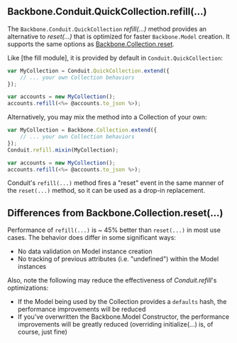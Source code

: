 ## Backbone.Conduit.QuickCollection.refill(...)
The `Backbone.Conduit.QuickCollection` _refill(...)_ method provides an alternative to _reset(...)_ that is optimized
for faster `Backbone.Model` creation.  It supports the same options as [Backbone.Collection.reset](http://backbonejs.org/#Collection-reset).

Like [the fill module], it is provided by default in `Conduit.QuickCollection`:

```javascript
var MyCollection = Conduit.QuickCollection.extend({
    // ... your own Collection behaviors
});

var accounts = new MyCollection();
accounts.refill(<%= @accounts.to_json %>);
```

Alternatively, you may mix the method into a Collection of your own:

```javascript
var MyCollection = Backbone.Collection.extend({
    // ... your own Collection behaviors
});
Conduit.refill.mixin(MyCollection);

var accounts = new MyCollection();
accounts.refill(<%= @accounts.to_json %>);
```

Conduit's `refill(...)` method fires a "reset" event in the same manner of the `reset(...)` method, so it can be used as
a drop-in replacement.

## Differences from Backbone.Collection.reset(...)

Performance of `refill(...)` is ~ 45% better than `reset(...)` in most use cases.  The behavior does differ in some
significant ways:

- No data validation on Model instance creation
- No tracking of previous attributes (i.e. "undefined") within the Model instances

Also, note the following may reduce the effectiveness of _Conduit.refill_'s optimizations:

- If the Model being used by the Collection provides a <code>defaults</code> hash, the performance improvements will be
reduced
- If you've overwritten the Backbone.Model Constructor, the performance improvements will be greatly reduced (overriding
initialize(...) is, of course, just fine)